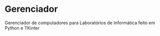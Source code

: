 # Gerenciador
Gerenciador de computadores  para Laboratórios de Informática feito em Python e TKinter
